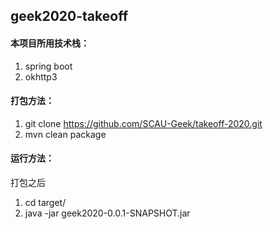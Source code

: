 ## geek2020-takeoff

#### 本项目所用技术栈：

1. spring boot
2. okhttp3

#### 打包方法：

1. git clone https://github.com/SCAU-Geek/takeoff-2020.git
2. mvn clean package

#### 运行方法：

打包之后

1. cd target/
2. java -jar geek2020-0.0.1-SNAPSHOT.jar
